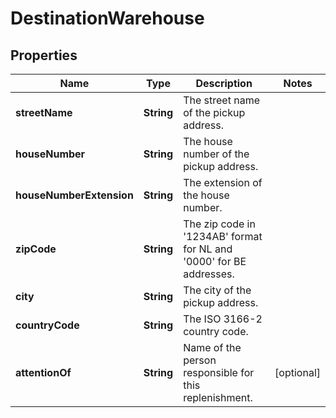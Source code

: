 # DestinationWarehouse

## Properties

 Name                     | Type       | Description                                                                         | Notes      
--------------------------|------------|-------------------------------------------------------------------------------------|------------
 **streetName**           | **String** | The street name of the pickup address.                                              |
 **houseNumber**          | **String** | The house number of the pickup address.                                             |
 **houseNumberExtension** | **String** | The extension of the house number.                                                  |
 **zipCode**              | **String** | The zip code in &#39;1234AB&#39; format for NL and &#39;0000&#39; for BE addresses. |
 **city**                 | **String** | The city of the pickup address.                                                     |
 **countryCode**          | **String** | The ISO 3166-2 country code.                                                        |
 **attentionOf**          | **String** | Name of the person responsible for this replenishment.                              | [optional] 



